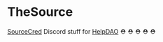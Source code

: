 # TheSource

[SourceCred](https://sourcecred.io/) Discord stuff for [HelpDAO](https://helpdao.org/) ⛑️ ⛑️ ⛑️ ⛑️ ⛑️
